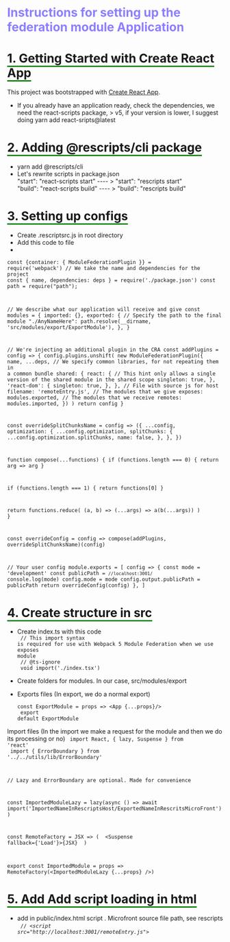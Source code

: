 <h1 style="color: #8c7fff"> Instructions for setting up the federation module Application </h1>

# <span style="border-bottom:3px solid green"> 1. Getting Started with Create React App </span>

This project was bootstrapped with [Create React App](https://github.com/facebook/create-react-app).</br>

- If you already have an application ready, check the dependencies, we need the react-scripts package, > v5, if your
  version is lower, I suggest doing yarn add react-sripts@latest

# <span style="border-bottom:3px solid green"> 2. Adding @rescripts/cli package  </span>

- yarn add @rescripts/cli
- Let's rewrite scripts in package.json </br>
  "start": "react-scripts start" ---- > "start": "rescripts start" </br>
  "build": "react-scripts build" ---- > "build": "rescripts build"

# <span style="border-bottom:3px solid green"> 3. Setting up configs  </span>

- Create .rescriptsrc.js in root directory
- Add this code to file <br/>
- <div>
<code>const {container: { ModuleFederationPlugin }} = require('webpack')
// We take the name and dependencies for the project
const { name, dependencies: deps } = require('./package.json')
const path = require("path");

// We describe what our application will receive and give
const modules = {
imported: {},
exported: {
// Specify the path to the final module
"./AnyNameHere": path.resolve(__dirname, 'src/modules/export/ExportModule'),
},
}

// We're injecting an additional plugin in the CRA
const addPlugins = config => {
config.plugins.unshift(
new ModuleFederationPlugin({
name,
...deps,
// We specify common libraries, for not repeating them in a common bundle
shared: {
react: {
// This hint only allows a single version of the shared module in the shared scope
singleton: true,
},
'react-dom': {
singleton: true,
},
},
// File with source js for host
filename: 'remoteEntry.js',
// The modules that we give
exposes: modules.exported,
// The modules that we receive
remotes: modules.imported,
})
)
return config
}

const overrideSplitChunksName = config => ({
...config,
optimization: {
...config.optimization,
splitChunks: {
...config.optimization.splitChunks,
name: false,
},
},
})

function compose(...functions) {
if (functions.length === 0) {
return arg => arg
}

if (functions.length === 1) {
return functions[0]
}

return functions.reduce(
(a, b) =>
(...args) =>
a(b(...args))
)
}

const overrideConfig = config => compose(addPlugins, overrideSplitChunksName)(config)

// Your user config
module.exports = [
config => {
const mode = 'development'
const publicPath = `//localhost:3001/`
console.log(mode)
config.mode = mode
config.output.publicPath = publicPath
return overrideConfig(config)
},
]
</code>

# <span style="border-bottom:3px solid green"> 4. Create structure in src  </span>

- Create index.ts with this code</br>
  <code>
  // This import syntax is required for use with Webpack 5 Module Federation when we use exposes module</br>
  // @ts-ignore</br>
  void import('./index.tsx')
  </code>

- Create folders for modules. In our case, src/modules/export</br>
- Exports files (In export, we do a normal export)</br>
  <code>
  const ExportModule = props => <App {...props}/> </br>
  export default ExportModule
  </code>

Import files (In the import we make a request for the module and then we do its processing or no)
<code>
import React, { lazy, Suspense } from 'react' </br>
import { ErrorBoundary } from '../../utils/lib/ErrorBoundary'

// Lazy and ErrorBoundary are optional. Made for convenience

const ImportedModuleLazy = lazy(async () => await import('ImportedNameInRescriptsHost/ExportedNameInRescritsMicroFront'))

const RemoteFactory = JSX => (
<ErrorBoundary>
<Suspense fallback={'Load'}>{JSX}</Suspense>
</ErrorBoundary>
)

export const ImportedModule = props => RemoteFactory(<ImportedModuleLazy {...props} />)
</code>

# <span style="border-bottom:3px solid green"> 5. Add Add script loading in html  </span>
- add in public/index.html script . Microfront source file path, see rescripts</br>
  <code>
  // \<*script src="http://localhost:3001/remoteEntry.js"></script>*
  </code>